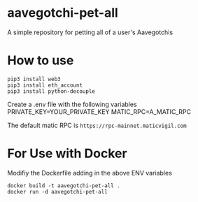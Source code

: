 # aavegotchi-pet-all
A simple repository for petting all of a user's Aavegotchis

# How to use

```
pip3 install web3
pip3 install eth_account
pip3 install python-decouple
```

Create a .env file with the following variables
PRIVATE_KEY=YOUR_PRIVATE_KEY
MATIC_RPC=A_MATIC_RPC

The default matic RPC is `https://rpc-mainnet.maticvigil.com`
# For Use with Docker

Modifiy the Dockerfile adding in the above ENV variables

```
docker build -t aavegotchi-pet-all .
docker run -d aavegotchi-pet-all
```
